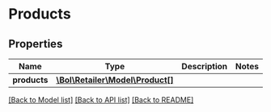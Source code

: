 # Products

## Properties
Name | Type | Description | Notes
------------ | ------------- | ------------- | -------------
**products** | [**\Bol\Retailer\Model\Product[]**](Product.md) |  | 

[[Back to Model list]](../../README.md#documentation-for-models) [[Back to API list]](../../README.md#documentation-for-api-endpoints) [[Back to README]](../../README.md)

